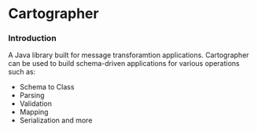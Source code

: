 # Cartographer
### Introduction
A Java library built for message transforamtion applications.
Cartographer can be used to build schema-driven applications for various operations such as:
- Schema to Class
- Parsing
- Validation
- Mapping
- Serialization
 and more